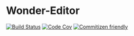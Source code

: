 # Wonder-Editor

[![Build Status](https://travis-ci.org/Wonder-Technology/Wonder-Editor.png)](https://travis-ci.org/Wonder-Technology/Wonder-Editor?branch%3Dmaster)
[![Code Cov](https://codecov.io/github/Wonder-Technology/Wonder-Editor/coverage.svg)](https://codecov.io/github/Wonder-Technology/Wonder-Editor?branch=master)
[![Commitizen friendly](https://img.shields.io/badge/commitizen-friendly-brightgreen.svg)](http://commitizen.github.io/cz-cli/)